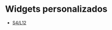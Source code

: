 Widgets personalizados
========================

- [S4/L12](https://www.youtube.com/watch?v=FpQ6-bTyhBo&list=PLCKuOXG0bPi0sIn-nDsi7ma9OV6MEMkxj&index=54)

